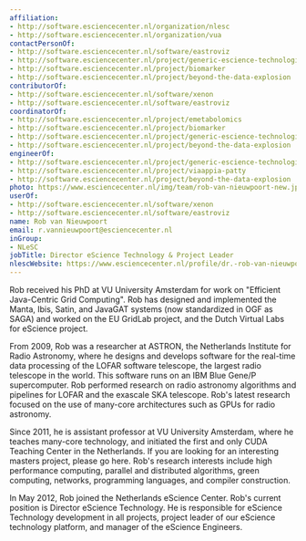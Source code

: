 ```yaml
---
affiliation:
- http://software.esciencecenter.nl/organization/nlesc
- http://software.esciencecenter.nl/organization/vua
contactPersonOf:
- http://software.esciencecenter.nl/software/eastroviz
- http://software.esciencecenter.nl/project/generic-escience-technologies
- http://software.esciencecenter.nl/project/biomarker
- http://software.esciencecenter.nl/project/beyond-the-data-explosion
contributorOf:
- http://software.esciencecenter.nl/software/xenon
- http://software.esciencecenter.nl/software/eastroviz
coordinatorOf:
- http://software.esciencecenter.nl/project/emetabolomics
- http://software.esciencecenter.nl/project/biomarker
- http://software.esciencecenter.nl/project/generic-escience-technologies
- http://software.esciencecenter.nl/project/beyond-the-data-explosion
engineerOf:
- http://software.esciencecenter.nl/project/generic-escience-technologies
- http://software.esciencecenter.nl/project/viaappia-patty
- http://software.esciencecenter.nl/project/beyond-the-data-explosion
photo: https://www.esciencecenter.nl/img/team/rob-van-nieuwpoort-new.jpg
userOf:
- http://software.esciencecenter.nl/software/xenon
- http://software.esciencecenter.nl/software/eastroviz
name: Rob van Nieuwpoort
email: r.vannieuwpoort@esciencecenter.nl
inGroup:
- NLeSC
jobTitle: Director eScience Technology & Project Leader
nlescWebsite: https://www.esciencecenter.nl/profile/dr.-rob-van-nieuwpoort
---
```

Rob received his PhD at VU University Amsterdam for work on "Efficient Java-Centric Grid Computing". Rob has designed and implemented the Manta, Ibis, Satin, and JavaGAT systems (now standardized in OGF as SAGA) and worked on the EU GridLab project, and the Dutch Virtual Labs for eScience project.

From 2009, Rob was a researcher at ASTRON, the Netherlands Institute for Radio Astronomy, where he designs and develops software for the real-time data processing of the LOFAR software telescope, the largest radio telescope in the world. This software runs on an IBM Blue Gene/P supercomputer. Rob performed research on radio astronomy algorithms and pipelines for LOFAR and the exascale SKA telescope. Rob's latest research focused on the use of many-core architectures such as GPUs for radio astronomy.

Since 2011, he is assistant professor at VU University Amsterdam, where he teaches many-core technology, and initiated the first and only CUDA Teaching Center in the Netherlands. If you are looking for an interesting masters project, please go here. Rob's research interests include high performance computing, parallel and distributed algorithms, green computing, networks, programming languages, and compiler construction.

In May 2012, Rob joined the Netherlands eScience Center. Rob's current position is Director eScience Technology. He is responsible for eScience Technology development in all projects, project leader of our eScience technology platform, and manager of the eScience Engineers.

